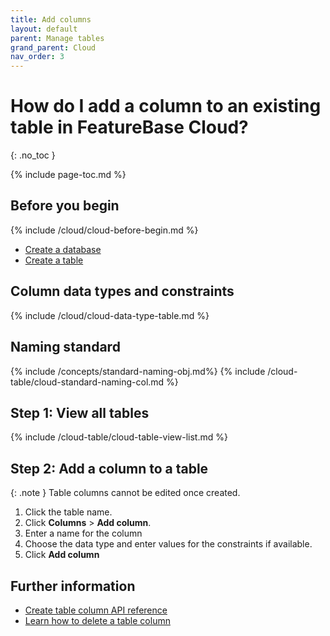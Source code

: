 ```yaml
---
title: Add columns
layout: default
parent: Manage tables
grand_parent: Cloud
nav_order: 3
---
```


# How do I add a column to an existing table in FeatureBase Cloud?
{: .no_toc }

{% include page-toc.md %}

## Before you begin

{% include /cloud/cloud-before-begin.md %}
* [Create a database](/docs/cloud/cloud-databases/cloud-db-create)
* [Create a table](/docs/cloud/cloud-tables/cloud-table-create)

## Column data types and constraints

{% include /cloud/cloud-data-type-table.md %}

## Naming standard

{% include /concepts/standard-naming-obj.md%}
{% include /cloud-table/cloud-standard-naming-col.md %}

## Step 1: View all tables

{% include /cloud-table/cloud-table-view-list.md %}

## Step 2: Add a column to a table

{: .note }
Table columns cannot be edited once created.

1. Click the table name.
2. Click **Columns** > **Add column**.
3. Enter a name for the column
4. Choose the data type and enter values for the constraints if available.
5. Click **Add column**

## Further information

* [Create table column API reference](https://api-docs-featurebase-cloud.redoc.ly/latest#operation/createTableColumn)
* [Learn how to delete a table column](/docs/cloud/cloud-tables/cloud-table-delete-column)
